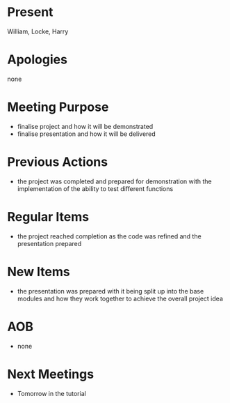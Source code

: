 # Present

William, Locke, Harry

# Apologies

none

# Meeting Purpose

- finalise project and how it will be demonstrated
- finalise presentation and how it will be delivered

# Previous Actions

- the project was completed and prepared for demonstration with the implementation of the ability to test different functions

# Regular Items

- the project reached completion as the code was refined and the presentation prepared

# New Items

- the presentation was prepared with it being split up into the base modules and how they work together to achieve the overall project idea

# AOB

- none

# Next Meetings

- Tomorrow in the tutorial
